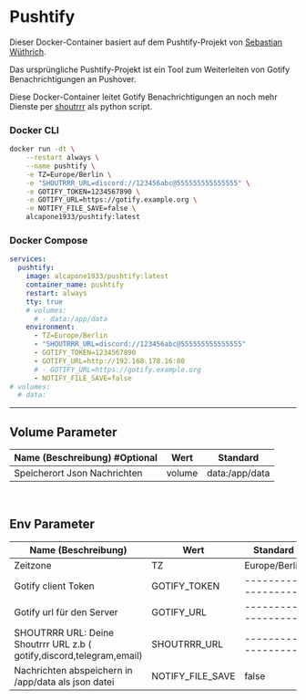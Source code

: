 # Pushtify

Dieser Docker-Container basiert auf dem Pushtify-Projekt von [Sebastian Wüthrich](https://github.com/sebw/pushtify).

Das ursprüngliche Pushtify-Projekt ist ein Tool zum Weiterleiten von Gotify Benachrichtigungen an Pushover.

Diese Docker-Container leitet Gotify Benachrichtigungen an noch mehr Dienste per [shoutrrr](https://containrrr.dev/shoutrrr/latest/services/overview/) als python script.

### Docker CLI

```bash
docker run -dt \
    --restart always \
    --name pushtify \
    -e TZ=Europe/Berlin \
    -e "SHOUTRRR_URL=discord://123456abc@555555555555555" \
    -e GOTIFY_TOKEN=1234567890 \
    -e GOTIFY_URL=https://gotify.example.org \
    -e NOTIFY_FILE_SAVE=false \
    alcapone1933/pushtify:latest

```

### Docker Compose
```yaml
services:
  pushtify:
    image: alcapone1933/pushtify:latest
    container_name: pushtify
    restart: always
    tty: true
    # volumes:
      # - data:/app/data
    environment:
      - TZ=Europe/Berlin
      - "SHOUTRRR_URL=discord://123456abc@555555555555555"
      - GOTIFY_TOKEN=1234567890
      - GOTIFY_URL=http://192.168.178.16:80
      # - GOTIFY_URL=https://gotify.example.org
      - NOTIFY_FILE_SAVE=false
# volumes:
  # data:
```
* * *

## Volume Parameter

| Name (Beschreibung) #Optional | Wert    | Standard       |
| ----------------------------- | ------- | -------------- |
| Speicherort Json Nachrichten  | volume  | data:/app/data |

&nbsp;

## Env Parameter

| Name (Beschreibung)                                                   | Wert              | Standard           | Beispiel                            |
| --------------------------------------------------------------------- | ----------------- | ------------------ | ----------------------------------- |
| Zeitzone                                                              | TZ                | Europe/Berlin      | Europe/Berlin                       |
| Gotify client Token                                                   | GOTIFY_TOKEN      | ------------------ | 1234567890                          |
| Gotify url für den Server                                             | GOTIFY_URL        | ------------------ | http://192.168.178.16:80            |
| SHOUTRRR URL: Deine Shoutrrr URL z.b ( gotify,discord,telegram,email) | SHOUTRRR_URL      | ------------------ | discord://123456abc@555555555555555 |
| Nachrichten abspeichern in /app/data als json datei                   | NOTIFY_FILE_SAVE  | false              | false oder true                     |
